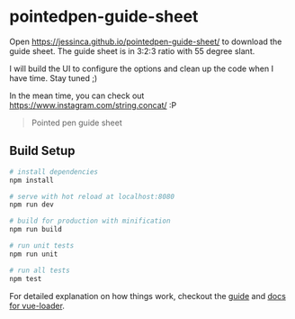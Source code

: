 # pointedpen-guide-sheet

Open  https://jessinca.github.io/pointedpen-guide-sheet/ to download the guide sheet.
The guide sheet is in 3:2:3 ratio with 55 degree slant.


I will build the UI to configure the options and clean up the code when I have time.
Stay tuned ;)

In the mean time, you can check out https://www.instagram.com/string.concat/ :P


> Pointed pen guide sheet

## Build Setup

``` bash
# install dependencies
npm install

# serve with hot reload at localhost:8080
npm run dev

# build for production with minification
npm run build

# run unit tests
npm run unit

# run all tests
npm test
```

For detailed explanation on how things work, checkout the [guide](http://vuejs-templates.github.io/webpack/) and [docs for vue-loader](http://vuejs.github.io/vue-loader).
